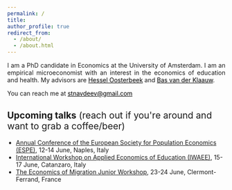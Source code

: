 ```yaml
---
permalink: /
title: 
author_profile: true
redirect_from: 
  - /about/
  - /about.html
---
```


<p align="justify">  
I am a PhD candidate in Economics at the University of Amsterdam. I am an empirical microeconomist with an interest in the economics of education and health. My advisors are <a href="https://oosterbeek.economists.nl" style="color: black;">Hessel Oosterbeek</a> and <a href="https://sites.google.com/view/basvanderklaauw/home" style="color: black;">Bas van der Klaauw</a>.
</p>
<p align="justify">
You can reach me at <a href="mailto:stnavdeev@gmail.com" style="color: black;">stnavdeev@gmail.com</a>
</p>


<h2 style="margin-top: 30px; font-weight: normal; text-align: left;">
  <strong>Upcoming talks</strong> (reach out if you're around and want to grab a coffee/beer)
</h2>

<ul style="margin-top: 7.5px; margin-left: 0px; padding-left: 20px;">
  <li><a href="https://www.espe2025naples.com" target="_blank">Annual Conference of the European Society for Population Economics (ESPE)</a>, 12-14 June, Naples, Italy</li>
  <li><a href="https://iwaee.org/new/" target="_blank">International Workshop on Applied Economics of Education (IWAEE)</a>, 15-17 June, Catanzaro, Italy</li>
  <li><a href="https://economig2025.sciencesconf.org" target="_blank">The Economics of Migration Junior Workshop</a>, 23-24 June, Clermont-Ferrand, France</li>
</ul>

